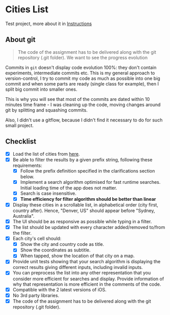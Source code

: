 # Cities List
Test project, more about it in [Instructions](Instructions.md)

## About git

> The code of the assignment has to be delivered along with the git repository (.git folder).
We want to see the progress evolution

Commits in `git` doesn't display code evolution 100%: they don't contain experiments, intermediate commits etc. This is my general approach to version-control, I try to commit my code as much as possible into one big commit and when some parts are ready (single class for example), then I split big commit into smaller ones.

This is why you will see that most of the commits are dated within 10 minutes time frame - I was cleaning up the code, moving changes around git by splitting and squashing commits.

Also, I didn't use a gitflow, because I didn't find it necessary to do for such small project.

## Checklist

- [x] Load the list of cities from [here](cities.json).
- [x] Be able to filter the results by a given prefix string, following these requirements:
	- [x] Follow the prefix definition specified in the clarifications section below.
	- [x] Implement a search algorithm optimised for fast runtime searches. Initial loading time of the app does not matter.
	- [x] Search is case insensitive.
	- [x] **Time efficiency for filter algorithm should be better than linear**
- [x] Display these cities in a scrollable list, in alphabetical order (city first, country after). Hence, "Denver, US" should appear before "Sydney, Australia".
- [x] The UI should be as responsive as possible while typing in a filter.
- [x] The list should be updated with every character added/removed to/from the filter.
- [x] Each city's cell should:
	- [x] Show the city and country code as title.
	- [x] Show the coordinates as subtitle.
	- [x] When tapped, show the location of that city on a map.
- [x] Provide unit tests showing that your search algorithm is displaying the correct results giving different inputs, including invalid inputs.
- [x] You can preprocess the list into any other representation that you consider more efficient for searches and display. Provide information of why that representation is more efficient in the comments of the code.
- [x] Compatible with the 2 latest versions of iOS.
- [x] No 3rd party libraries.
- [x] The code of the assignment has to be delivered along with the git repository (.git folder).
